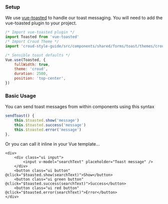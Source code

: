 ### Setup
We use [vue-toasted](https://github.com/shakee93/vue-toasted) to handle our toast messaging. You will need to add the vue-toasted plugin to your project.

```js static
/* Import vue-toasted plugin */
import Toasted from 'vue-toasted'
/* Import Croud Theme */
import 'croud-style-guide/src/components/shared/forms/toast/themes/croudToastTheme.scss'

/* Sensible toast defaults */
Vue.use(Toasted, {
    fullWidth: true,
    theme: 'croud',
    duration: 2500,
    position: 'top-center',
})
```

### Basic Usage
You can send toast messages from within components using this syntax
```js static
sendToast() {
    this.$toasted.show('message')
    this.$toasted.success('message')
    this.$toasted.error('message')
},

```
Or you can call it inline in your Vue template...

    <div>
        <div class="ui input">
            <input v-model="searchText" placeholder="Toast message" />
        </div>
        <button class="ui button" @click="$toasted.show(searchText)">Show</button>
        <button class="ui green button" @click="$toasted.success(searchText)">Success</button>
        <button class="ui red button" @click="$toasted.error(searchText)">Error</button>
    </div>
